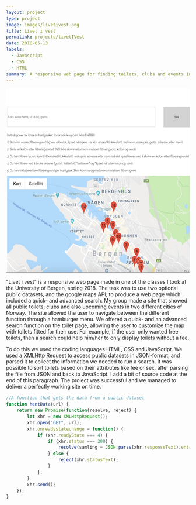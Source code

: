 ```yaml
---
layout: project
type: project
image: images/livetivest.png
title: Livet i vest
permalink: projects/livetIVest
date: 2018-05-13
labels:
  - Javascript
  - CSS
  - HTML
summary: A responsive web page for finding toilets, clubs and events in Bergen and Stavanger.
---
```


<img class="ui medium right floated rounded image" src="../images/map.png">


"Livet i vest" is a responsive web page made in one of the classes I took at the University of Bergen, spring 2018. The task was to use two optional public datasets, and the google maps API, to produce a web page which included a quick- and advanced search. My group made a site that showed all public toilets, clubs and also upcoming events in two different cities of Norway. The site allowed the user to navigate between the different function through a hamburger menu. We offered a quick- and an advanced search function on the toilet page, allowing the user to customize the map with toilets fitted for their use. For example, if the user only wanted free toilets, then a search could help him/her to only display toilets without a fee.

To do this we used the coding languages HTML, CSS and JavaScript. We used a XMLHttp Request to access public datasets in JSON-format, and parsed it to collect the information we needed to run a search. It was possible to sort toilets based on their attributes like fee or sex, after parsing the file from JSON and back to JavaScript. I add a bit of source code at the end of this paragraph. The project was successful and we managed to deliver a perfectly working site on time. 

```js
//A function that gets the data from a public dataset
function hentData(url) {
    return new Promise(function(resolve, reject) {
        let xhr = new XMLHttpRequest();
        xhr.open("GET", url);
        xhr.onreadystatechange = function() {
            if (xhr.readyState === 4) {
                if (xhr.status === 200) {
                    resolve(samling = JSON.parse(xhr.responseText).entries);
                } else {
                    reject(xhr.statusText);
                }
            };
        }
        xhr.send();
    });
}
```
